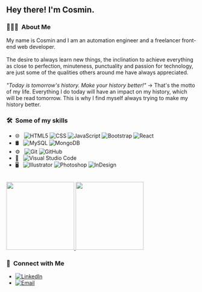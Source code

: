 <!-- <img src="https://raw.githubusercontent.com/AVS1508/AVS1508/master/assets/Aditya%20Vikram%20Singh%20Banner.png"> -->

<h2> Hey there! I'm Cosmin.</h2>

<h3> 👨🏻‍💻 &nbsp;About Me </h3>

My name is Cosmin and I am an automation engineer and a freelancer front-end web developer.
</br>
</br>
The desire to always learn new things, the inclination to achieve everything as close to perfection, minuteness, punctuality and passion for technology, are just some of the qualities others around me have always appreciated.
</br>
</br>
_"Today is tomorrow's history. Make your history better!"_ → That's the motto of my life. Everything I do today will have an impact on my history, which will be read tomorrow. This is why I find myself always trying to make my history better.

<h3> 🛠 &nbsp;Some of my skills</h3>

- 🌐 &nbsp;
  ![HTML5](https://img.shields.io/badge/-HTML5-333333?style=flat&logo=HTML5)
  ![CSS](https://img.shields.io/badge/-CSS-333333?style=flat&logo=CSS3&logoColor=1572B6)
  ![JavaScript](https://img.shields.io/badge/-JavaScript-333333?style=flat&logo=javascript)
  ![Bootstrap](https://img.shields.io/badge/-Bootstrap-333333?style=flat&logo=bootstrap&logoColor=563D7C)
  ![React](https://img.shields.io/badge/-React-333333?style=flat&logo=react)
- 🛢 &nbsp;
  ![MySQL](https://img.shields.io/badge/-MySQL-333333?style=flat&logo=mysql)
  ![MongoDB](https://img.shields.io/badge/-MongoDB-333333?style=flat&logo=mongodb)
- ⚙️ &nbsp;
  ![Git](https://img.shields.io/badge/-Git-333333?style=flat&logo=git)
  ![GitHub](https://img.shields.io/badge/-GitHub-333333?style=flat&logo=github)
- 🔧 &nbsp;
  ![Visual Studio Code](https://img.shields.io/badge/-Visual%20Studio%20Code-333333?style=flat&logo=visual-studio-code&logoColor=007ACC)
- 🖥 &nbsp;
  ![Illustrator](https://img.shields.io/badge/-Illustrator-333333?style=flat&logo=adobe-illustrator)
  ![Photoshop](https://img.shields.io/badge/-Photoshop-333333?style=flat&logo=adobe-photoshop)
  ![InDesign](https://img.shields.io/badge/-InDesign-333333?style=flat&logo=adobe-indesign)

<br/>

<a href="https://github.com/CosminGhirisan">
  <img height="180em" src="https://github-readme-stats.vercel.app/api?username=CosminGhirisan&title_color=ffffff&icon_color=bb2acf&text_color=daf7dc&bg_color=151515&show_icons=true" />
  <img height="180em" src="https://github-readme-stats.vercel.app/api/top-langs/?username=CosminGhirisan&title_color=ffffff&icon_color=bb2acf&text_color=daf7dc&bg_color=151515&layout=compact" />
</a>

<br/>

<h3> 👋 &nbsp;Connect with Me </h3>

-
  <a href="https://www.linkedin.com/in/cosmin-ghirisan/"><img alt="LinkedIn" src="https://img.shields.io/badge/LinkedIn-Cosmin%20Ghirisan-blue?style=flat-square&logo=linkedin"></a>
-
  <a href="mailto:ghirisancosmin@gmail.com"><img alt="Email" src="https://img.shields.io/badge/Email-ghirisancosmin@gmail.com-blue?style=flat-square&logo=gmail"></a>
